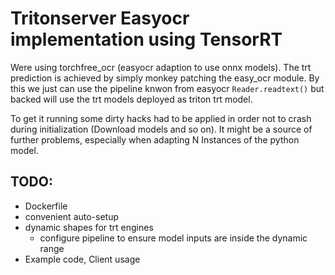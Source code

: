 # Tritonserver Easyocr implementation using TensorRT
Were using torchfree_ocr (easyocr adaption to use onnx models). The trt prediction is achieved by simply monkey patching the easy_ocr module. By this we just can use the pipeline knwon from easyocr `Reader.readtext()` but backed will use the trt models deployed as triton trt model.

To get it running some dirty hacks had to be applied in order not to crash during initialization (Download models and so on). It might be a source of further problems, especially when adapting N Instances of the python model.

## TODO: 
- Dockerfile
- convenient auto-setup
- dynamic shapes for trt engines
    - configure pipeline to ensure model inputs are inside the dynamic range
- Example code, Client usage

